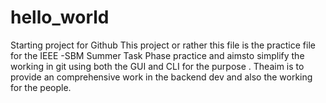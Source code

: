 # hello_world
Starting project for Github
This project or rather this file is the practice file for the IEEE -SBM Summer Task Phase practice and aimsto simplify the working in git using both the GUI and CLI for the purpose . Theaim is to provide an comprehensive work in the backend dev and also the working for the people. 
